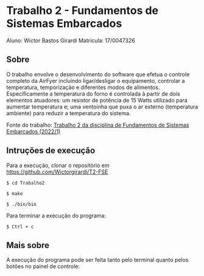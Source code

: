 # Trabalho 2 - Fundamentos de Sistemas Embarcados

Aluno: Wictor Bastos Girardi
Matrícula: 17/0047326
## Sobre

O trabalho envolve o desenvolvimento do software que efetua o controle completo da AirFyer incluindo ligar/desligar o equipamento, controlar a temperatura, temporização e diferentes modos de alimentos. Especificamente a temperatura do forno é controlada à partir de dois elementos atuadores: um resistor de potência de 15 Watts utilizado para aumentar temperatura e; uma ventoinha que puxa o ar externo (temperatura ambiente) para reduzir a temperatura do sistema.

Fonte do trabalho: [Trabalho 2 da disciplina de Fundamentos de Sistemas Embarcados (2022/1)](https://gitlab.com/fse_fga/trabalhos-2022_1/trabalho-2-2022-1)

## Intruções de execução
Para a execução, clonar o repositório em https://github.com/Wictorgirardi/T2-FSE
```
$ cd Trabalho2
```
```
$ make
```
```
$ ./bin/bin
```
Para terminar a execução do programa:

```
$ Ctrl + c
```

## Mais sobre
A execução do programa pode ser feita tanto pelo terminal quanto pelos botões no painel de controle: